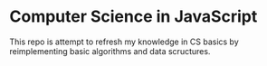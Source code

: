# Computer Science in JavaScript

This repo is attempt to refresh my knowledge in CS basics by reimplementing basic algorithms and data scructures.
